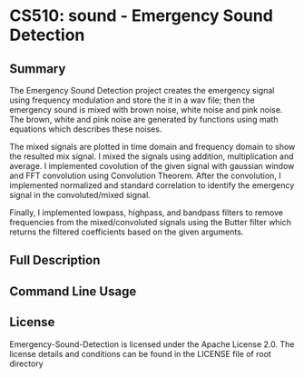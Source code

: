 # CS510: sound - Emergency Sound Detection

## Summary
The Emergency Sound Detection project creates the emergency signal using frequency modulation and store the it in a wav file; then the emergency sound is mixed with brown noise, white noise and pink noise. The brown, white and pink noise are generated by functions using math equations which describes these noises.

The mixed signals are plotted in time domain and frequency domain to show the resulted mix signal. I mixed the signals using addition, multiplication and average. I implemented covolution of the given signal with gaussian window and FFT convolution using Convolution Theorem. After the convolution, I implemented normalized and standard correlation to identify the emergency signal in the convoluted/mixed signal. 

Finally, I implemented lowpass, highpass, and bandpass filters to remove frequencies from the mixed/convoluted signals using the Butter filter which returns the filtered coefficients based on the given arguments.


## Full Description

## Command Line Usage


## License
Emergency-Sound-Detection is licensed under the Apache License 2.0. The license details and conditions can be found in the LICENSE file of root directory
